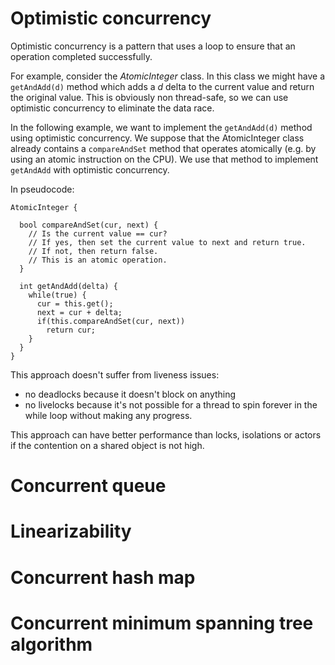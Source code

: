 # Optimistic concurrency

Optimistic concurrency is a pattern that uses a loop to ensure that an operation completed successfully.

For example, consider the *AtomicInteger* class. In this class we might have a `getAndAdd(d)` method which adds a *d* delta to the current value and return the original value. This is obviously non thread-safe, so we can use optimistic concurrency to eliminate the data race.

In the following example, we want to implement the `getAndAdd(d)` method using optimistic concurrency. We suppose that the AtomicInteger class already contains a `compareAndSet` method that operates atomically (e.g. by using an atomic instruction on the CPU). We use that method to implement `getAndAdd` with optimistic concurrency.

In pseudocode:

```
AtomicInteger {

  bool compareAndSet(cur, next) {
    // Is the current value == cur?
    // If yes, then set the current value to next and return true.
    // If not, then return false.
    // This is an atomic operation.
  }
  
  int getAndAdd(delta) {
    while(true) {
      cur = this.get();
      next = cur + delta;
      if(this.compareAndSet(cur, next))
        return cur;
    }
  }
}
```

This approach doesn't suffer from liveness issues:

* no deadlocks because it doesn't block on anything
* no livelocks because it's not possible for a thread to spin forever in the while loop without making any progress.

This approach can have better performance than locks, isolations or actors if the contention on a shared object is not high.

# Concurrent queue

# Linearizability

# Concurrent hash map

# Concurrent minimum spanning tree algorithm
